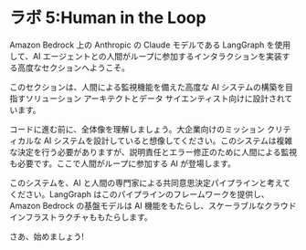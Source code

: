 # ラボ 5:Human in the Loop

Amazon Bedrock 上の Anthropic の Claude モデルである LangGraph を使用して、AI エージェントとの人間がループに参加するインタラクションを実装する高度なセクションへようこそ。

このセクションは、人間による監視機能を備えた高度な AI システムの構築を目指すソリューション アーキテクトとデータ サイエンティスト向けに設計されています。

コードに進む前に、全体像を理解しましょう。大企業向けのミッション クリティカルな AI システムを設計していると想像してください。このシステムは複雑な決定を行う必要がありますが、説明責任とエラー修正のために人間による監視も必要です。ここで人間がループに参加する AI が登場します。

このシステムを、AI と人間の専門家による共同意思決定パイプラインと考えてください。LangGraph はこのパイプラインのフレームワークを提供し、Amazon Bedrock の基盤モデルは AI 機能をもたらし、スケーラブルなクラウド インフラストラクチャももたらします。

さあ、始めましょう!